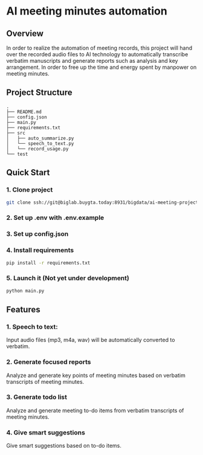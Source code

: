 # AI meeting minutes automation


## Overview

In order to realize the automation of meeting records, this project will hand over the recorded audio files to AI technology to automatically transcribe verbatim manuscripts and generate reports such as analysis and key arrangement. In order to free up the time and energy spent by manpower on meeting minutes.

## Project Structure

```
.
├── README.md
├── config.json
├── main.py
├── requirements.txt
├── src
│   ├── auto_summarize.py
│   └── speech_to_text.py
│   └── record_usage.py
└── test
```

## Quick Start

### 1. Clone project

```bash
git clone ssh://git@biglab.buygta.today:8931/bigdata/ai-meeting-project.git
```

### 2. Set up .env with .env.example


### 3. Set up config.json


### 4. Install requirements

```bash
pip install -r requirements.txt
```

### 5. Launch it (Not yet under development)

```bash
python main.py
```

## Features

### 1. Speech to text:

Input audio files (mp3, m4a, wav) will be automatically converted to verbatim.

### 2. Generate focused reports

Analyze and generate key points of meeting minutes based on verbatim transcripts of meeting minutes.

### 3. Generate todo list

Analyze and generate meeting to-do items from verbatim transcripts of meeting minutes.

### 4. Give smart suggestions

Give smart suggestions based on to-do items.